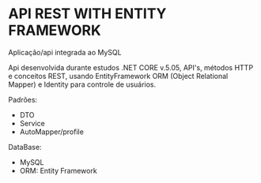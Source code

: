 # API REST WITH ENTITY FRAMEWORK
Aplicação/api integrada ao MySQL 

Api desenvolvida durante estudos .NET CORE v.5.05, API's, métodos HTTP e conceitos REST, usando EntityFramework ORM (Object Relational Mapper) e Identity para controle de usuários. 

Padrões:
- DTO
- Service
- AutoMapper/profile

DataBase:
- MySQL
- ORM: Entity Framework
